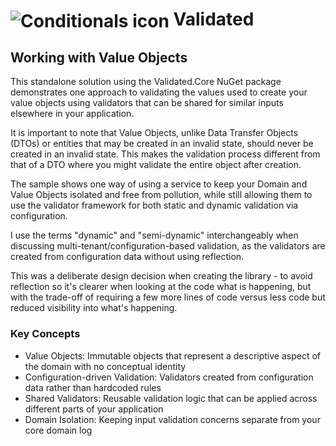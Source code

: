 <h1>
<img src="https://raw.github.com/code-dispenser/Validated/main/assets/logo-64.png" align="center" alt="Conditionals icon" /> Validated
</h1>


## Working with Value Objects

This standalone solution using the Validated.Core NuGet package demonstrates one approach to validating the values used to create your value objects using validators that can be shared for similar inputs elsewhere in your application.

It is important to note that Value Objects, unlike Data Transfer Objects (DTOs) or entities that may be created in an invalid state, should never be created in an invalid state. This makes the validation process different from that of a DTO where you might validate the entire object after creation.

The sample shows one way of using a service to keep your Domain and Value Objects isolated and free from pollution, while still allowing them to use the validator framework for both static and dynamic validation via configuration.

I use the terms "dynamic" and "semi-dynamic" interchangeably when discussing multi-tenant/configuration-based validation, as the validators are created from configuration data without using reflection.

This was a deliberate design decision when creating the library - to avoid reflection so it's clearer when looking at the code what is happening, but with the trade-off of requiring a few more lines of code versus less code but reduced visibility into what's happening.

### Key Concepts


- Value Objects: Immutable objects that represent a descriptive aspect of the domain with no conceptual identity
- Configuration-driven Validation: Validators created from configuration data rather than hardcoded rules
- Shared Validators: Reusable validation logic that can be applied across different parts of your application
- Domain Isolation: Keeping input validation concerns separate from your core domain log




